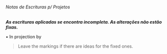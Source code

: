 ###### Notas de _Escrituras_ p/ _Projetos_

**_As escrituras aplicadas se encontra incompleta. As alterações não estão fixas._**

• In projection by
> Leave the markings if there are ideas for the fixed ones.
